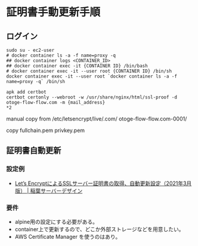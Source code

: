 # 証明書手動更新手順

## ログイン

    sudo su - ec2-user
    # docker container ls -a -f name=proxy -q
    ## docker container logs <CONTAINER_ID>
    ## docker container exec -it {CONTAINER ID} /bin/bash
    # docker container exec -it --user root {CONTAINER ID} /bin/sh
    docker container exec -it --user root `docker container ls -a -f name=proxy -q` /bin/sh

    apk add certbot
    certbot certonly --webroot -w /usr/share/nginx/html/ssl-proof -d otoge-flow-flow.com -m {mail_address}
    *2

manual copy from /etc/letsencrypt/live/.com/
otoge-flow-flow.com-0001/

copy fullchain.pem
privkey.pem

## 証明書自動更新

### 設定例

- [Let’s EncryptによるSSLサーバー証明書の取得、自動更新設定（2021年3月版） | 稲葉サーバーデザイン](https://inaba-serverdesign.jp/blog/20210331/snap-lets-encrypt-ssl-certificate-update.html)

### 要件

- alpine用の設定にする必要がある。
- container上で更新するので、どこか外部ストレージなどを用意したい。
- AWS Certificate Manager を使うのはあり。

